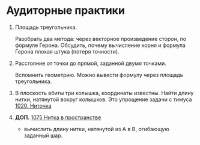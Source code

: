 ﻿
# Аудиторные практики

1. Площадь треугольника. 

	Разобрать два метода: через векторное произведение сторон, по формуле Герона. Обсудить, почему вычисление корня и формула Герона плохая штука (потеря точности).

2. Расстояние от точки до прямой, заданной двумя точками.

	Вспомнить геометрию. Можно вывести формулу через площадь треугольника.

3. В плоскость вбиты три колышка, координаты известны. Найти длину нитки, натянутой вокруг колышков. 
	Это упрощение задачи с тимуса [1020. Ниточка](http://acm.timus.ru/problem.aspx?space=1&num=1020)

4. __ДОП.__ [1075 Нитка в пространстве](http://acm.timus.ru/problem.aspx?space=1&num=1075) 
	- вычислить длину нитки, натянутой из A в B, огибающую заданный шар.
